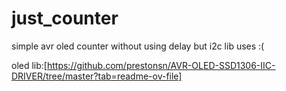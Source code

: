 # just_counter
simple avr oled counter
without using delay but i2c lib uses :(

oled lib:[https://github.com/prestonsn/AVR-OLED-SSD1306-IIC-DRIVER/tree/master?tab=readme-ov-file]
